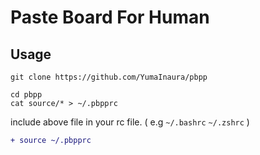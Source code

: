 # Paste Board For Human

## Usage

```
git clone https://github.com/YumaInaura/pbpp
```

```
cd pbpp
cat source/* > ~/.pbpprc
```

include above file in your rc file. ( e.g `~/.bashrc` `~/.zshrc` )

```diff
+ source ~/.pbpprc
```

